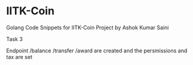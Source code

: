 # IITK-Coin

Golang Code Snippets for IITK-Coin Project by Ashok Kumar Saini

Task 3

Endpoint /balance /transfer /award are created and the persmissions and tax are set
